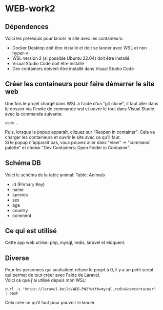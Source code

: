 # WEB-work2

## Dépendences
Voici les prérequis pour lancer le site avec les containeurs:

- Docker Desktop doit être installé et doit se lancer avec WSL et non hyper-v
- WSL version 2 (si possible Ubuntu 22.04) doit être installé
- Visual Studio Code doit être installé
- Dev containers doivent être installé dans Visual Studio Code

## Créer les containeurs pour faire démarrer le site web
Une fois le projet chargé dans WSL à l'aide d'un "git clone", il faut aller dans le dossier via l'invite de commande wsl et ouvrir le tout dans Visual Studio avec la commande suivante:
```
code .
```
  
Puis, lorsque le popup apparaît, cliquez sur "Reopen in container". Cela va charger les containeurs et ouvrir le site avec ce qu'il faut.   
Si le popup n'apparaît pas, vous pouvez aller dans "view" -> "command palette" et choisir "Dev Containers: Open Folder in Container".
   

## Schéma DB
Voici le schéma de la table animal:
Table: Animals
- id (Primary Key)
- name
- species
- sex
- age
- country
- comment

## Ce qui est utilisé
Cette app web utilise:
php, mysql, redis, laravel et eloquent.   

## Diverse
Pour les personnes qui souhaitent refaire le projet à 0, il y a un petit script qui permet de tout créer avec l'aide de Laravel.   
Voici ce que j'ai utilisé depuis mon WSL:   
```
curl -s "https://laravel.build/WEB-PW2?with=mysql,redis&devcontainer" | bash 
```
Cela crée ce qu'il faut pour pouvoir le lancer. 
